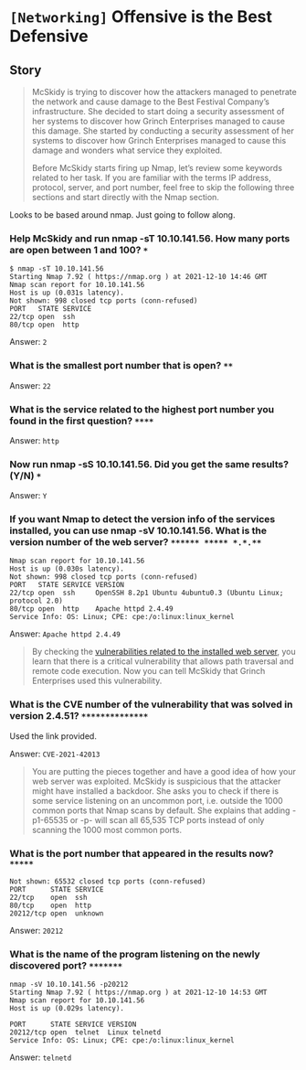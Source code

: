 # `[Networking]` Offensive is the Best Defensive

## Story
>McSkidy is trying to discover how the attackers managed to penetrate the network and cause damage to the Best Festival Company’s infrastructure. She decided to start doing a security assessment of her systems to discover how Grinch Enterprises managed to cause this damage. She started by conducting a security assessment of her systems to discover how Grinch Enterprises managed to cause this damage and wonders what service they exploited.
>
>Before McSkidy starts firing up Nmap, let’s review some keywords related to her task. If you are familiar with the terms IP address, protocol, server, and port number, feel free to skip the following three sections and start directly with the Nmap section.

Looks to be based around nmap. Just going to follow along.

### Help McSkidy and run nmap -sT 10.10.141.56. How many ports are open between 1 and 100? `*`

```
$ nmap -sT 10.10.141.56
Starting Nmap 7.92 ( https://nmap.org ) at 2021-12-10 14:46 GMT
Nmap scan report for 10.10.141.56
Host is up (0.031s latency).
Not shown: 998 closed tcp ports (conn-refused)
PORT   STATE SERVICE
22/tcp open  ssh
80/tcp open  http
```
Answer: `2`

### What is the smallest port number that is open? `**`

Answer: `22`

### What is the service related to the highest port number you found in the first question? `****`

Answer: `http`

### Now run nmap -sS 10.10.141.56. Did you get the same results? (Y/N) `*`

Answer: `Y`

### If you want Nmap to detect the version info of the services installed, you can use nmap -sV 10.10.141.56. What is the version number of the web server? `****** ***** *.*.**`

```
Nmap scan report for 10.10.141.56
Host is up (0.030s latency).
Not shown: 998 closed tcp ports (conn-refused)
PORT   STATE SERVICE VERSION
22/tcp open  ssh     OpenSSH 8.2p1 Ubuntu 4ubuntu0.3 (Ubuntu Linux; protocol 2.0)
80/tcp open  http    Apache httpd 2.4.49
Service Info: OS: Linux; CPE: cpe:/o:linux:linux_kernel
```

Answer: `Apache httpd 2.4.49`

>By checking the [vulnerabilities related to the installed web server](https://httpd.apache.org/security/vulnerabilities_24.html), you learn that there is a critical vulnerability that allows path traversal and remote code execution. Now you can tell McSkidy that Grinch Enterprises used this vulnerability. 

### What is the CVE number of the vulnerability that was solved in version 2.4.51? `**************`

Used the link provided.

Answer: `CVE-2021-42013`

>You are putting the pieces together and have a good idea of how your web server was exploited. McSkidy is suspicious that the attacker might have installed a backdoor. She asks you to check if there is some service listening on an uncommon port, i.e. outside the 1000 common ports that Nmap scans by default. She explains that adding -p1-65535 or -p- will scan all 65,535 TCP ports instead of only scanning the 1000 most common ports. 

### What is the port number that appeared in the results now? `*****`

```
Not shown: 65532 closed tcp ports (conn-refused)
PORT      STATE SERVICE
22/tcp    open  ssh
80/tcp    open  http
20212/tcp open  unknown
```

Answer: `20212`

### What is the name of the program listening on the newly discovered port?  `*******`

```
nmap -sV 10.10.141.56 -p20212
Starting Nmap 7.92 ( https://nmap.org ) at 2021-12-10 14:53 GMT
Nmap scan report for 10.10.141.56
Host is up (0.029s latency).

PORT      STATE SERVICE VERSION
20212/tcp open  telnet  Linux telnetd
Service Info: OS: Linux; CPE: cpe:/o:linux:linux_kernel
```
Answer: `telnetd`